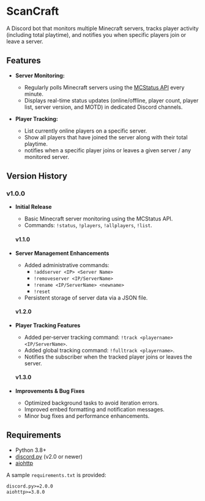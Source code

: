 # ScanCraft

A Discord bot that monitors multiple Minecraft servers, tracks player activity (including total playtime), and notifies you when specific players join or leave a server.

## Features

- **Server Monitoring:**
  - Regularly polls Minecraft servers using the [MCStatus API](https://api.mcstatus.io/v2/status/java/<IP>) every minute.
  - Displays real-time status updates (online/offline, player count, player list, server version, and MOTD) in dedicated Discord channels.

- **Player Tracking:**
  - List currently online players on a specific server.
  - Show all players that have joined the server along with their total playtime.
  - notifies when a specific player joins or leaves a given server / any monitored server.
 
## Version History

  ### v1.0.0
- **Initial Release**
  - Basic Minecraft server monitoring using the MCStatus API.
  - Commands: `!status`, `!players`, `!allplayers`, `!list`.

  #### v1.1.0
- **Server Management Enhancements**
  - Added administrative commands: 
    - `!addserver <IP> <Server Name>`
    - `!removeserver <IP/ServerName>`
    - `!rename <IP/ServerName> <newname>`
    - `!reset`
  - Persistent storage of server data via a JSON file.

  #### v1.2.0
- **Player Tracking Features**
  - Added per‑server tracking command: `!track <playername> <IP/ServerName>`.
  - Added global tracking command: `!fulltrack <playername>`.
  - Notifies the subscriber when the tracked player joins or leaves the server.

  #### v1.3.0
- **Improvements & Bug Fixes**
  - Optimized background tasks to avoid iteration errors.
  - Improved embed formatting and notification messages.
  - Minor bug fixes and performance enhancements.


## Requirements

- Python 3.8+
- [discord.py](https://github.com/Rapptz/discord.py) (v2.0 or newer)
- [aiohttp](https://docs.aiohttp.org/)

A sample `requirements.txt` is provided:

```txt
discord.py>=2.0.0
aiohttp>=3.8.0
